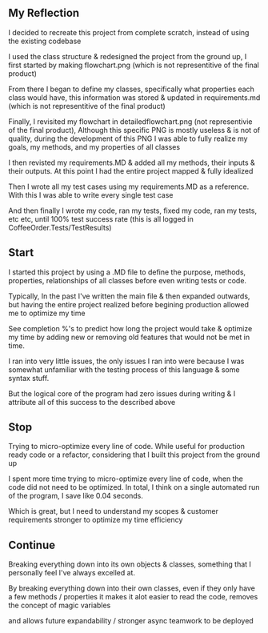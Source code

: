 ## My Reflection
I decided to recreate this project from complete scratch, instead of using the existing codebase

I used the class structure & redesigned the project from the ground up, I first started by making flowchart.png (which is not representitive of the final product)

From there I began to define my classes, specifically what properties each class would have, this information was stored & updated in requirements.md (which is not representitive of the final product)

Finally, I revisited my flowchart in detailedflowchart.png (not representivie of the final product), Although this specific PNG is mostly useless & is not of quality, during the development of this PNG I was able to fully realize my goals, my methods, and my properties of all classes

I then revisted my requirements.MD & added all my methods, their inputs & their outputs. At this point I had the entire project mapped & fully idealized

Then I wrote all my test cases using my requirements.MD as a reference. With this I was able to write every single test case

And then finally I wrote my code, ran my tests, fixed my code, ran my tests, etc etc, until 100% test success rate (this is all logged in CoffeeOrder.Tests/TestResults)

## Start

I started this project by using a .MD file to define the purpose, methods, properties, relationships of all classes before even writing tests or code.

Typically, In the past I've written the main file & then expanded outwards, but having the entire project realized before begining production allowed me to optimize my time

See completion %'s to predict how long the project would take & optimize my time by adding new or removing old features that would not be met in time.

I ran into very little issues, the only issues I ran into were because I was somewhat unfamiliar with the testing process of this language & some syntax stuff.

But the logical core of the program had zero issues during writing & I attribute all of this success to the described above

## Stop

Trying to micro-optimize every line of code. While useful for production ready code or a refactor, considering that I built this project from the ground up

I spent more time trying to micro-optimize every line of code, when the code did not need to be optimized. In total, I think on a single automated run of the program, I save like 0.04 seconds.

Which is great, but I need to understand my scopes & customer requirements stronger to optimize my time efficiency 

## Continue

Breaking everything down into its own objects & classes, something that I personally feel I've always excelled at. 

By breaking everything down into their own classes, even if they only have a few methods / properties it makes it alot easier to read the code, removes the concept of magic variables

and allows future expandability / stronger async teamwork to be deployed